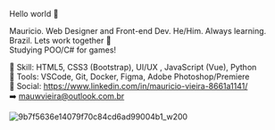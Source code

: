 Hello world 👋

Mauricio. Web Designer and Front-end Dev. He/Him. Always learning. Brazil. Lets work together 🤝 <br>
Studying POO/C# for games!

💎 Skill: HTML5, CSS3 (Bootstrap), UI/UX , JavaScript (Vue), Python <br>
🔨 Tools: VSCode, Git, Docker, Figma, Adobe Photoshop/Premiere                <br>
📲 Social: https://www.linkedin.com/in/mauricio-vieira-8661a1141/             <br>
➡️ mauwvieira@outlook.com.br 





![9b7f5636e14079f70c84cd6ad99004b1_w200](https://user-images.githubusercontent.com/100879718/171505825-4c40cf2c-71a3-4e39-a79c-1a410c471f9e.gif)

